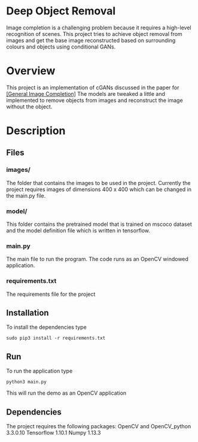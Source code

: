 # Deep Object Removal

Image completion is a challenging problem because it requires a high-level recognition of scenes. This project tries to achieve object removal from images and get the base image reconstructed based on surrounding colours and objects using conditional GANs.

# Overview
This project is an implementation of cGANs discussed in the paper for [\[General Image Completion\]](https://www.dropbox.com/s/e4l19y9ggqqk2yf/0360.pdf?dl=1)
The models are tweaked a little and implemented to remove objects from images and reconstruct the image without the object.

# Description
## Files
### images/
The folder that contains the images to be used in the project. Currently the project requires images of dimensions 400 x 400 which can be changed in the main.py file. 

###  model/
This folder contains the pretrained model that is trained on mscoco dataset and the model definition file which is written in tensorflow.

### main.py
The main file to run the program. The code runs as an OpenCV windowed application.

### requirements.txt
The requirements file for the project

## Installation
To install the dependencies type

```
sudo pip3 install -r requirements.txt
```

## Run
To run the application type

```{python}
python3 main.py
```

This will run the demo as an OpenCV application 

## Dependencies
The project requires the following packages:
OpenCV and OpenCV_python 3.3.0.10
Tensorflow 1.10.1 
Numpy 1.13.3